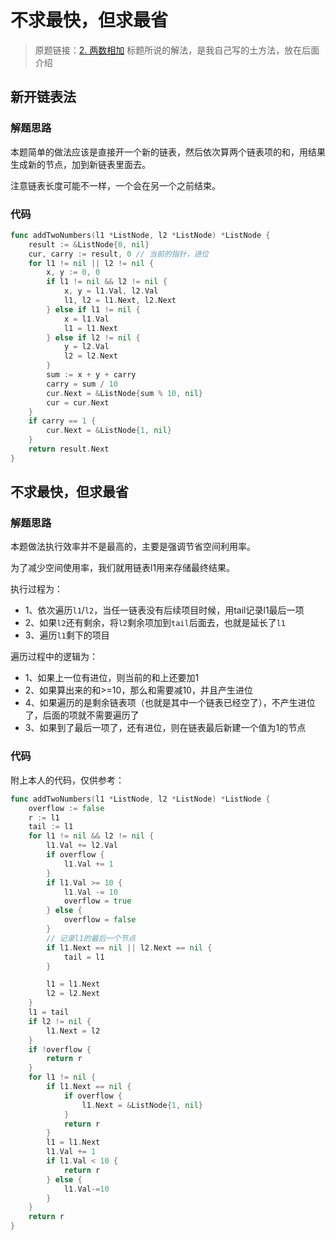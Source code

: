 # 不求最快，但求最省
> 原题链接：[2. 两数相加](https://leetcode-cn.com/problems/add-two-numbers/)
标题所说的解法，是我自己写的土方法，放在后面介绍
## 新开链表法
### 解题思路
本题简单的做法应该是直接开一个新的链表，然后依次算两个链表项的和，用结果生成新的节点，加到新链表里面去。

注意链表长度可能不一样，一个会在另一个之前结束。
### 代码
```go
func addTwoNumbers(l1 *ListNode, l2 *ListNode) *ListNode {
	result := &ListNode{0, nil}
	cur, carry := result, 0 // 当前的指针，进位
	for l1 != nil || l2 != nil {
		x, y := 0, 0
		if l1 != nil && l2 != nil {
			x, y = l1.Val, l2.Val
			l1, l2 = l1.Next, l2.Next
		} else if l1 != nil {
			x = l1.Val
			l1 = l1.Next
		} else if l2 != nil {
			y = l2.Val
			l2 = l2.Next
		}
		sum := x + y + carry
		carry = sum / 10
		cur.Next = &ListNode{sum % 10, nil}
		cur = cur.Next
	}
	if carry == 1 {
		cur.Next = &ListNode{1, nil}
	}
	return result.Next
}
```

## 不求最快，但求最省
### 解题思路
本题做法执行效率并不是最高的，主要是强调节省空间利用率。

为了减少空间使用率，我们就用链表l1用来存储最终结果。

执行过程为：
* 1、依次遍历``l1``/``l2``，当任一链表没有后续项目时候，用tail记录l1最后一项
* 2、如果``l2``还有剩余，将``l2``剩余项加到``tail``后面去，也就是延长了``l1``
* 3、遍历``l1``剩下的项目

遍历过程中的逻辑为：
* 1、如果上一位有进位，则当前的和上还要加1
* 2、如果算出来的和>=10，那么和需要减10，并且产生进位
* 4、如果遍历的是剩余链表项（也就是其中一个链表已经空了），不产生进位了，后面的项就不需要遍历了
* 3、如果到了最后一项了，还有进位，则在链表最后新建一个值为1的节点
### 代码
附上本人的代码，仅供参考：

```go []
func addTwoNumbers(l1 *ListNode, l2 *ListNode) *ListNode {
	overflow := false
	r := l1
	tail := l1
	for l1 != nil && l2 != nil {
		l1.Val += l2.Val
		if overflow {
			l1.Val += 1
		}
		if l1.Val >= 10 {
			l1.Val -= 10
			overflow = true
		} else {
			overflow = false
		}
		// 记录l1的最后一个节点
		if l1.Next == nil || l2.Next == nil {
			tail = l1
		}

		l1 = l1.Next
		l2 = l2.Next
	}
	l1 = tail
	if l2 != nil {
		l1.Next = l2
	}
	if !overflow {
		return r
	}
	for l1 != nil {
		if l1.Next == nil {
			if overflow {
				l1.Next = &ListNode{1, nil}
			}
			return r
		}
		l1 = l1.Next
		l1.Val += 1
		if l1.Val < 10 {
			return r
		} else {
			l1.Val-=10
		}
	}
	return r
}
```


